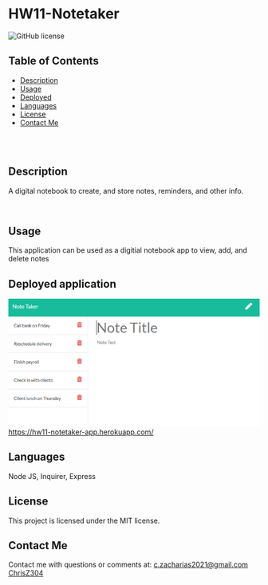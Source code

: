 # HW11-Notetaker <br />

![GitHub license](https://img.shields.io/badge/license-MIT-ff69b4.svg) <br />

## Table of Contents 

- [Description](#description)
- [Usage](#usage)
- [Deployed](#deployed-application)
- [Languages](#languages)
- [License](#license)
- [Contact Me](#contact-me)

<br />
<br />

## Description

A digital notebook to create, and store notes, reminders, and other info. <br />

<br />

## Usage

This application can be used as a digitial notebook app to view, add, and delete notes<br />

## Deployed application

[![Notetaker Application](Assets/11-express-homework-demo-01.png)](https://hw11-notetaker-app.herokuapp.com/)<br />
https://hw11-notetaker-app.herokuapp.com/

## Languages

Node JS, Inquirer, Express <br />

## License

  This project is licensed under the MIT license. <br />



## Contact Me

Contact me with questions or comments at: 
c.zacharias2021@gmail.com <br /> 
[ChrisZ304](https://github.com/chrisz304) <br />
